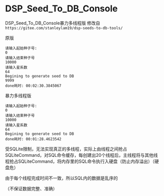 # DSP_Seed_To_DB_Console
DSP_Seed_To_DB_Console暴力多线程版
修改自`https://gitee.com/stanleylam19/dsp-seeds-to-db-tools/`

原版
```
请输入起始种子号:
0
请输入结束种子号
10000
请输入星系数
64
Begining to generate seed to DB
9999
done耗时: 00:02:30.3845067
```
暴力多线程版
```
请输入起始种子号:
0
请输入结束种子号
10000
请输入星系数
64
Begining to generate seed to DB
done耗时: 00:01:28.4623542
```

受SQLite限制，无法实现真正的多线程，实际上由线程之间抢占SQLiteCommand，对SQL命令缓存，每创建出20个线程后，主线程将与其他线程抢占SQLiteCommand，将内存里的SQL命令执行入硬盘（防止内存溢出）（硬盘危）

由于每个线程完成时间不一致，所以SQL内的数据是乱序的

（不保证数据完整、准确）
